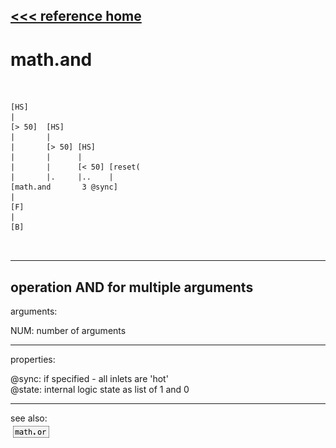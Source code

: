 [<<< reference home](ceammc_lib.md)
---

# math.and

```


[HS]
|
[> 50]  [HS]
|       |
|       [> 50] [HS]
|       |      |
|       |      [< 50] [reset(
|       |.     |..    |
[math.and       3 @sync]
|
[F]
|
[B]

            
```
---
operation AND for multiple arguments
---
arguments:

NUM: number of
            arguments<br>

---
properties:

@sync: if specified - all inlets are
            &#39;hot&#39;<br>
@state: internal logic
            state as list of 1 and 0<br>

---
see also:<br>
[![math.or](img/object_math.or.png)](math.or.md)
